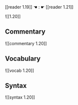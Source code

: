 [[reader 1.19]] ☚ : ☛ [[reader 1.21]]

![[1.20]]

## Commentary

![[commentary 1.20]]

## Vocabulary

![[vocab 1.20]]

## Syntax

![[syntax 1.20]]

